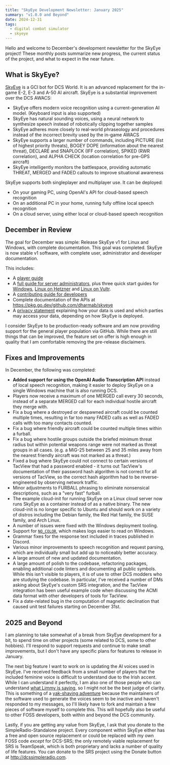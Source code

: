 ```yaml
---
title: "SkyEye Development Newsletter: January 2025"
summary: "v1.0.0 and Beyond"
date: 2024-12-31
tags:
  - digital combat simulator
  - skyeye
---
```


Hello and welcome to December's development newsletter for the SkyEye project! These monthly posts summarize new progress, the current status of the project, and what to expect in the near future.

## What is SkyEye?

[SkyEye](https://github.com/dharmab/skyeye) is a GCI bot for DCS World. It is an advanced replacement for the in-game E-2, E-3 and A-50 AI aircraft. SkyEye is a substantial improvement over the DCS AWACS:

- SkyEye offers modern voice recognition using a current-generation AI model. (Keyboard input is also supported)
- SkyEye has natural sounding voices, using a neural network to synthesize speech instead of robotically clipping together samples
- SkyEye adheres more closely to real-world phraseology and procedures instead of the incorrect brevity used by the in-game AWACS
- SkyEye supports a larger number of commands, including PICTURE (list of highest priority threats), BOGEY DOPE (information about the nearest threat), DECLARE and SNAPLOCK (IFF correlation), SPIKED (RWR correlation), and ALPHA CHECK (location correlation for pre-GPS aircraft)
- SkyEye intelligently monitors the battlespace, providing automatic THREAT, MERGED and FADED callouts to improve situational awareness

SkyEye supports both singleplayer and multiplayer use. It can be deployed:

- On your gaming PC, using OpenAI's API for cloud-based speech recognition
- On an additional PC in your home, running fully offline local speech recognition
- On a cloud server, using either local or cloud-based speech recognition

## December in Review

The goal for December was simple: Release SkyEye v1 for Linux and Windows, with complete documentation. This goal was completed. SkyEye is now stable v1 software, with complete user, administrator and developer documentation.

This includes:

- A [player guide](https://github.com/dharmab/skyeye/blob/main/docs/PLAYER.md)
- A [full guide for server administrators](https://github.com/dharmab/skyeye/blob/main/docs/ADMIN.md), plus three quick start guides for [Windows](https://github.com/dharmab/skyeye/blob/main/docs/QUICKSTART-WINDOWS.md), [Linux on Hetzner](https://github.com/dharmab/skyeye/blob/main/docs/QUICKSTART-HETZNER.md) and [Linux on Vultr](https://github.com/dharmab/skyeye/blob/main/docs/QUICKSTART-VULTR.md).
- A [contributing guide for developers](https://github.com/dharmab/skyeye/blob/main/docs/CONTRIBUTING.md)
- Complete documentation of the APIs at https://pkg.go.dev/github.com/dharmab/skyeye
- A [privacy statement](https://github.com/dharmab/skyeye/blob/main/docs/PRIVACY.md) explaining how your data is used and which parties may access your data, depending on how SkyEye is deployed.

I consider SkyEye to be production-ready software and am now providing support for the general player population via GitHub. While there are still things that can be improved, the feature set on offer is high enough in quality that I am comfortable removing the pre-release disclaimers.

## Fixes and Improvements

In December, the following was completed:

- **Added support for using the OpenAI Audio Transcription API** instead of local speech recognition, making it easier to deploy SkyEye on a single Windows machine that is also running DCS.
- Players now receive a maximum of one MERGED call every 30 seconds, instead of a separate MERGED call for each individual hostile aircraft they merge with.
- Fix a bug where a destroyed or despawned aircraft could be counted multiple times, resulting in far too many FADED calls as well as FADED calls with too many contacts counted.
- Fix a bug where friendly aircraft could be counted multiple times within a furball.
- Fix a bug where hostile groups outside the briefed minimum threat radius but within potential weapons range were not marked as threat groups in all cases. (e.g. a MiG-25 between 25 and 35 miles away from the nearest friendly aircraft was not marked as a threat.)
- Fixed a bug where SkyEye could not connect to certain versions of TacView that had a password enabled - it turns out TacView's documentation of their password hash algorithm is not correct for all versions of TacView, so the correct hash algorithm had to be reverse-engineered by observing network traffic.
- Minor adjustments to FURBALL phrasing to eliminate nonsensical descriptions, such as a "very fast" furball.
- The example cloud-init for running SkyEye on a Linux cloud server now runs SkyEye as a container instead of as a native binary. The new cloud-init is no longer specific to Ubuntu and should work on a variety of distros including the Debian family, the Red Hat family, the SUSE family, and Arch Linux.
- A number of issues were fixed with the Windows deployment tooling.
- Support for [`NO_COLOR`](https://no-color.org/), which makes logs easier to read on Windows.
- Grammar fixes for the response text included in traces published in Discord.
- Various minor improvements to speech recognition and request parsing, which are individually small but add up to noticeably better accuracy.
- A large amount of new and updated documentation.
- A large amount of polish to the codebase, refactoring packages, enabling additional code linters and documenting all public symbols. While this isn't visible to players, it is of use to other DCS modders who are studying the codebase. In particular, I've received a number of DMs asking about SkyEye's custom SRS integration, and the TacView integration has been useful example code when discussing the ACMI data format with other developers of tools for TacView.
- Fix a date-related bug in the computation of magnetic declination that caused unit test failures starting on December 31st.

## 2025 and Beyond

I am planning to take somewhat of a break from SkyEye development for a bit, to spend time on other projects (some related to DCS, some to other hobbies). I'll respond to support requests and continue to make small improvements, but I don't have any specific plans for features to release in January.

The next big feature I want to work on is updating the AI voices used in SkyEye. I've received feedback from a small number of players that the included feminine voice is difficult to understand due to the Irish accent. While I can understand it perfectly, I am also one of those people who can understand [what Limmy is saying](https://www.youtube.com/watch?v=7msoqnz2bcY), so I might not be the best judge of clarity. This is something of a [yak-shaving adventure](https://seths.blog/2005/03/dont_shave_that/) because the maintainers of the software used to generate the voices seem to be inactive and haven't responded to my messages, so I'll likely have to fork and maintain a few pieces of software myself to complete this. This will hopefully also be useful to other FOSS developers, both within and beyond the DCS community.

Lastly, if you are getting any value from SkyEye, I ask that you donate to the SimpleRadio-Standalone project. Every component within SkyEye either has a free and open source replacement or could be replaced with my own FOSS code _except_ for DCS-SRS; the only remotely viable replacement for SRS is TeamSpeak, which is both proprietary and lacks a number of quality of life features. You can donate to the SRS project using the Donate button at http://dcssimpleradio.com.
